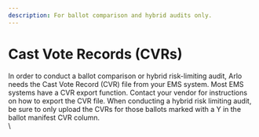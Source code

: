 ```yaml
---
description: For ballot comparison and hybrid audits only.
---
```


# Cast Vote Records (CVRs)

In order to conduct a ballot comparison or hybrid risk-limiting audit, Arlo needs the Cast Vote Record (CVR) file from your EMS system.  Most EMS systems have a CVR export function. Contact your vendor for instructions on how to export the CVR file. When conducting a hybrid risk limiting audit, be sure to only upload the CVRs for those ballots marked with a Y in the ballot manifest CVR column.\
\
